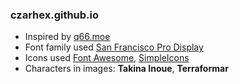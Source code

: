 ### czarhex.github.io

- Inspired by [q66.moe](https://q66.moe/)
- Font family used [San Francisco Pro Display](https://developer.apple.com/fonts/)
- Icons used [Font Awesome](https://fontawesome.com/icons), [SimpleIcons](https://simpleicons.org/)
- Characters in images: **Takina Inoue**, **Terraformar**

